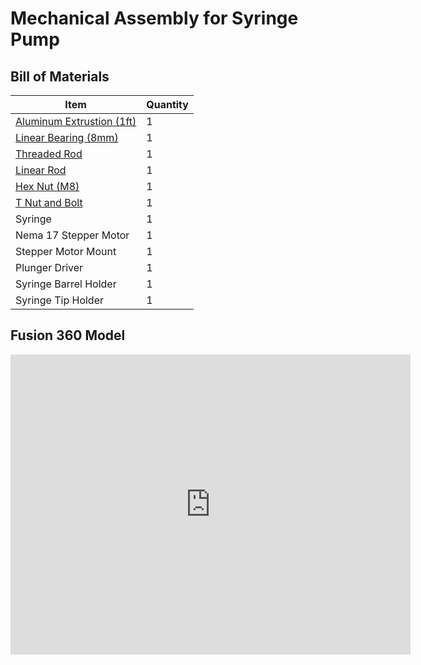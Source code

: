 # Mechanical Assembly for Syringe Pump

## Bill of Materials

Item         | Quantity
------------ | -------------
[Aluminum Extrustion (1ft)](https://www.mcmaster.com/47065T107-47065T418/) | 1
[Linear Bearing (8mm)](https://www.mcmaster.com/61205K75/) | 1
[Threaded Rod](https://www.mcmaster.com/1078N32/) | 1
[Linear Rod](https://www.mcmaster.com/6112K44/) | 1
[Hex Nut (M8)](https://www.mcmaster.com/90592A022/) | 1
[T Nut and Bolt](https://www.mcmaster.com/47065T139/) | 1
Syringe | 1
Nema 17 Stepper Motor | 1
Stepper Motor Mount | 1
Plunger Driver | 1
Syringe Barrel Holder | 1
Syringe Tip Holder | 1


## Fusion 360 Model

<iframe src="https://vanderbilt419.autodesk360.com/shares/public/SH56a43QTfd62c1cd968f95d6739e53b0018?mode=embed" width="640" height="480" allowfullscreen="true" webkitallowfullscreen="true" mozallowfullscreen="true"  frameborder="0"></iframe>
